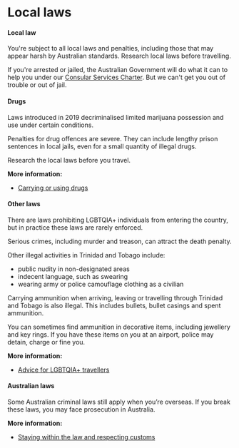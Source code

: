 # Local laws

#### Local law

You're subject to all local laws and penalties, including those that may appear harsh by Australian standards. Research local laws before travelling.

If you're arrested or jailed, the Australian Government will do what it can to help you under our [Consular Services Charter](https://www.smartraveller.gov.au/consular-services/consular-services-charter). But we can't get you out of trouble or out of jail.

#### Drugs

Laws introduced in 2019 decriminalised limited marijuana possession and use under certain conditions.

Penalties for drug offences are severe. They can include lengthy prison sentences in local jails, even for a small quantity of illegal drugs.

Research the local laws before you travel.

**More information:**

* [Carrying or using drugs](/before-you-go/laws/drugs "Carrying or using drugs")

#### Other laws

There are laws prohibiting LGBTQIA+ individuals from entering the country, but in practice these laws are rarely enforced.

Serious crimes, including murder and treason, can attract the death penalty.

Other illegal activities in Trinidad and Tobago include:

* public nudity in non-designated areas
* indecent language, such as swearing
* wearing army or police camouflage clothing as a civilian

Carrying ammunition when arriving, leaving or travelling through Trinidad and Tobago is also illegal. This includes bullets, bullet casings and spent ammunition.

You can sometimes find ammunition in decorative items, including jewellery and key rings. If you have these items on you at an airport, police may detain, charge or fine you.

**More information:**

* [Advice for LGBTQIA+ travellers](/before-you-go/who-you-are/LGBTQIA "Advice for LGBTQIA+ travellers")

#### Australian laws

Some Australian criminal laws still apply when you’re overseas. If you break these laws, you may face prosecution in Australia.

**More information:**

* [Staying within the law and respecting customs](/before-you-go/laws "Staying within the law")